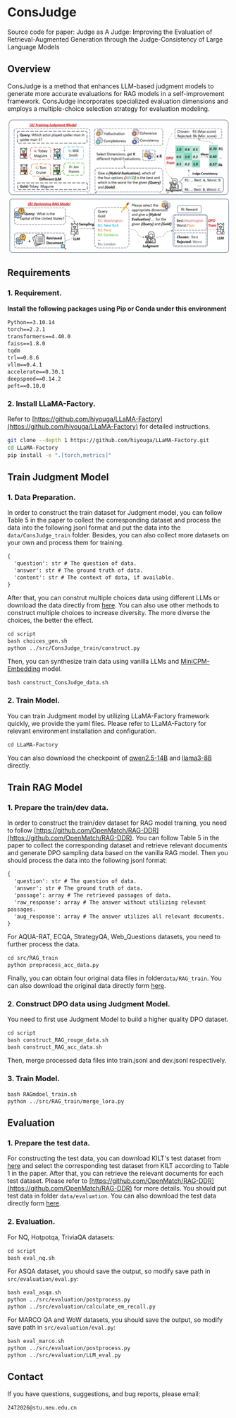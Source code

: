 # ConsJudge
Source code for paper: Judge as A Judge: Improving the Evaluation of Retrieval-Augmented Generation through the Judge-Consistency of Large Language Models

## Overview

ConsJudge is a method that enhances LLM-based judgment models to generate more accurate evaluations for RAG models in a self-improvement framework. ConsJudge incorporates specialized evaluation dimensions and employs a multiple-choice selection strategy for evaluation modeling.

![](fig/fig.png)

## Requirements

### 1. Requirement.
**Install the following packages using Pip or Conda under this environment**

```
Python==3.10.14
torch==2.2.1
transformers==4.40.0
faiss==1.8.0
tqdm
trl==0.8.6
vllm==0.4.1
accelerate==0.30.1
deepspeed==0.14.2
peft==0.10.0
```
### 2. Install LLaMA-Factory.
Refer to [https://github.com/hiyouga/LLaMA-Factory](https://github.com/hiyouga/LLaMA-Factory) for detailed instructions.

```bash
git clone --depth 1 https://github.com/hiyouga/LLaMA-Factory.git
cd LLaMA-Factory
pip install -e ".[torch,metrics]"
```

## Train Judgment Model

### 1. Data Preparation.
In order to construct the train dataset for Judgment model, you can follow Table 5 in the paper to collect the corresponding dataset and process the data into the following jsonl format and put the data into the ``data/ConsJudge_train`` folder. Besides, you can also collect more datasets on your own and process them for training.
```
{
  'question': str # The question of data.
  'answer': str # The ground truth of data.
  'content': str # The context of data, if available.
}
```
After that, you can construt multiple choices data using different LLMs or download the data directly from [here](https://huggingface.co/datasets/sanwuge/ConsJudge/tree/main). You can also use other methods to construct multiple choices to increase diversity. The more diverse the choices, the better the effect.

```
cd script
bash choices_gen.sh
python ../src/ConsJudge_train/construct.py
```
Then, you can synthesize train data using vanilla LLMs and [MiniCPM-Embedding](https://huggingface.co/openbmb/MiniCPM-Embedding) model.
```
bash construct_ConsJudge_data.sh
```
### 2. Train Model.
You can train Judgment model by utilizing LLaMA-Factory framework quickly, we provide the yaml files. Please refer to LLaMA-Factory for relevant environment installation and configuration.
```
cd LLaMA-Factory
```
You can also download the checkpoint of [qwen2.5-14B](https://huggingface.co/sanwuge/ConsJudge-qwen) and [llama3-8B](https://huggingface.co/sanwuge/ConsJudge-llama) directly.

## Train RAG Model
### 1. Prepare the train/dev data.
In order to construct the train/dev dataset for RAG model training, you need to follow [https://github.com/OpenMatch/RAG-DDR](https://github.com/OpenMatch/RAG-DDR). You can follow Table 5 in the paper to collect the corresponding dataset and retrieve relevant documents and generate DPO sampling data based on the vanilla RAG model. Then you should process the data into the following jsonl format:
```
{
  'question': str # The question of data.
  'answer': str # The ground truth of data.
  'passage': array # The retrieved passages of data.
  'raw_response': array # The answer without utilizing relevant passages.
  'aug_response': array # The answer utilizes all relevant documents.
}
```
For AQUA-RAT, ECQA, StrategyQA, Web_Questions datasets, you need to further process the data.
```
cd src/RAG_train
python preprocess_acc_data.py
```
Finally, you can obtain four original data files in folder``data/RAG_train``. You can also download the original data directly form [here](https://huggingface.co/datasets/sanwuge/ConsJudge/tree/main).
### 2. Construct DPO data using Judgment Model.
You need to first use Judgment Model to build a higher quality DPO dataset.
```
cd script
bash construct_RAG_rouge_data.sh
bash construct_RAG_acc_data.sh
```
Then, merge processed data files into train.jsonl and dev.jsonl respectively.
### 3. Train Model.
```
bash RAGmdoel_train.sh
python ../src/RAG_train/merge_lora.py
```
## Evaluation
### 1. Prepare the test data.
For constructing the test data, you can download KILT's test dataset from [here](https://github.com/facebookresearch/KILT) and select the corresponding test dataset from KILT according to Table 1 in the paper. After that, you can retrieve the relevant documents for each test dataset. Please refer to [https://github.com/OpenMatch/RAG-DDR](https://github.com/OpenMatch/RAG-DDR) for more details. You should put test data in folder ``data/evaluation``. You can also download the test data directly form [here](https://huggingface.co/datasets/sanwuge/ConsJudge/tree/main).

### 2. Evaluation.
For NQ, Hotpotqa, TriviaQA datasets:
```
cd script
bash eval_nq.sh
```
For ASQA dataset, you should save the output, so modify save path in ``src/evaluation/eval.py``:
```
bash eval_asqa.sh
python ../src/evaluation/postprocess.py
python ../src/evaluation/calculate_em_recall.py
```
For MARCO QA and WoW datasets, you should save the output, so modify save path in ``src/evaluation/eval.py``:
```
bash eval_marco.sh
python ../src/evaluation/postprocess.py
python ../src/evaluation/LLM_eval.py
```


## Contact

If you have questions, suggestions, and bug reports, please email:
```
2472026@stu.neu.edu.cn
```
